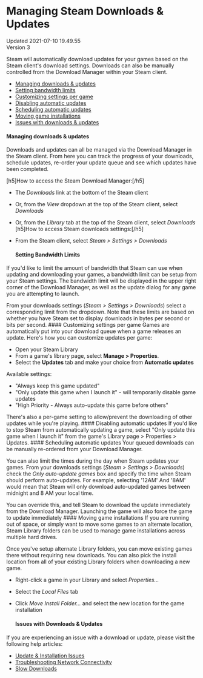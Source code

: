 # Managing Steam Downloads & Updates
Updated 2021-07-10 19.49.55  
Version 3  

Steam will automatically download updates for your games based on the Steam client's download settings. Downloads can also be manually controlled from the Download Manager within your Steam client.  
* [Managing downloads & updates](#main)
* [Setting bandwidth limits](#bandwidth)
* [Customizing settings per game](#customize)
* [Disabling automatic updates](#disable)
* [Scheduling automatic updates](#scheduling)
* [Moving game installations](#install)
* [Issues with downloads & updates](#issues)
  
#### Managing downloads & updates
Downloads and updates can all be managed via the Download Manager in the Steam client. From here you can track the progress of your downloads, schedule updates, re-order your update queue and see which updates have been completed.  
  
[h5]How to access the Steam Download Manager:[/h5]
* The *Downloads* link at the bottom of the Steam client
* Or, from the *View* dropdown at the top of the Steam client, select *Downloads*
* Or, from the *Library* tab at the top of the Steam client, select *Downloads*
 [h5]How to access Steam downloads settings:[/h5]
* From the Steam client, select *Steam > Settings > Downloads*
    
  #### Setting Bandwidth Limits
If you'd like to limit the amount of bandwidth that Steam can use when updating and downloading your games, a bandwidth limit can be setup from your Steam settings. The bandwidth limit will be displayed in the upper right corner of the Download Manager, as well as the update dialog for any game you are attempting to launch.  
  
From your downloads settings (*Steam > Settings > Downloads*) select a corresponding limit from the dropdown. Note that these limits are based on whether you have Steam set to display downloads in bytes per second or bits per second.    #### Customizing settings per game
Games are automatically put into your download queue when a game releases an update. Here's how you can customize updates per game:  
* Open your Steam Library
* From a game's library page, select **Manage > Properties**.
* Select the **Updates** tab and make your choice from **Automatic updates**
  
Available settings: 
* "Always keep this game updated"
* "Only update this game when I launch it" - will temporarily disable game updates
* "High Priority - Always auto-update this game before others"
  
There's also a per-game setting to allow/prevent the downloading of other updates while you're playing.    #### Disabling automatic updates
If you'd like to stop Steam from automatically updating a game, select "Only update this game when I launch it" from the game's Library page > Properties > Updates.    #### Scheduling automatic updates
Your queued downloads can be manually re-ordered from your Download Manager.  
  
You can also limit the times during the day when Steam updates your games. From your downloads settings (*Steam > Settings > Downloads*) check the *Only auto-update games* box and specify the time when Steam should perform auto-updates. For example, selecting '12AM' And '8AM' would mean that Steam will only download auto-updated games between midnight and 8 AM your local time.  
  
You can override this, and tell Steam to download the update immediately from the Download Manager. Launching the game will also force the game to update immediately    #### Moving game installations
If you are running out of space, or simply want to move some games to an alternate location, Steam Library folders can be used to manage game installations across multiple hard drives.  
  
Once you've setup alternate Library folders, you can move existing games there without requiring new downloads. You can also pick the install location from all of your existing Library folders when downloading a new game.  
* Right-click a game in your Library and select *Properties...*
* Select the *Local Files* tab
* Click *Move Install Folder...* and select the new location for the game installation
    
  #### Issues with Downloads & Updates
If you are experiencing an issue with a download or update, please visit the following help articles:  
* [Update & Installation Issues](https://help.steampowered.com/en/faqs/view/21F5-8D5D-0141-7A5E)
* [Troubleshooting Network Connectivity](https://help.steampowered.com/en/faqs/view/669A-2F68-D1D1-A5EC)
* [Slow Downloads](https://help.steampowered.com/en/faqs/view/5AC5-8056-E88F-F3FF)